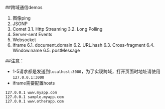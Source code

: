 ##跨域通信demos
1.	图像ping
2.	JSONP
3.	Comet
	3.1.	Http Streaming
	3.2.	Long Polling
4.	Server-sent Events
5.	Websocket
6.	iframe
	6.1.	document.domain
	6.2.	URL.hash
	6.3.	Cross-fragment
	6.4.	Window.name
	6.5.	postMessage

##注意：
*	1-5请求都是发送到``localhost:3000``，为了实现跨域，打开页面时地址请使用``127.0.0.1:3000``
*	iframe需要配置hosts

```
127.0.0.1 www.myapp.com
127.0.0.1 sample.myapp.com
127.0.0.1 www.otherapp.com
```
